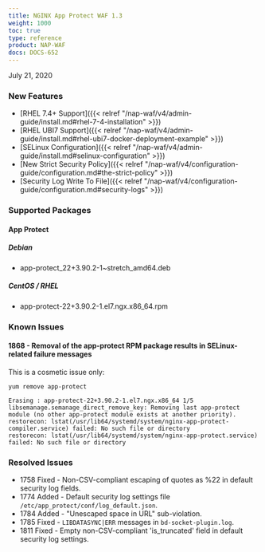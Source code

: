 ```yaml
---
title: NGINX App Protect WAF 1.3
weight: 1000
toc: true
type: reference
product: NAP-WAF
docs: DOCS-652
---
```


July 21, 2020

### New Features

- [RHEL 7.4+ Support]({{< relref "/nap-waf/v4/admin-guide/install.md#rhel-7-4-installation" >}})
- [RHEL UBI7 Support]({{< relref "/nap-waf/v4/admin-guide/install.md#rhel-ubi7-docker-deployment-example" >}})
- [SELinux Configuration]({{< relref "/nap-waf/v4/admin-guide/install.md#selinux-configuration" >}})
- [New Strict Security Policy]({{< relref "/nap-waf/v4/configuration-guide/configuration.md#the-strict-policy" >}})
- [Security Log Write To File]({{< relref "/nap-waf/v4/configuration-guide/configuration.md#security-logs" >}})


### Supported Packages

#### App Protect

##### Debian

- app-protect_22+3.90.2-1~stretch_amd64.deb

##### CentOS / RHEL

- app-protect-22+3.90.2-1.el7.ngx.x86_64.rpm


### Known Issues

#### 1868 - Removal of the app-protect RPM package results in SELinux-related failure messages

This is a cosmetic issue only:

```shell
yum remove app-protect

Erasing : app-protect-22+3.90.2-1.el7.ngx.x86_64 1/5
libsemanage.semanage_direct_remove_key: Removing last app-protect module (no other app-protect module exists at another priority).
restorecon: lstat(/usr/lib64/systemd/system/nginx-app-protect-compiler.service) failed: No such file or directory
restorecon: lstat(/usr/lib64/systemd/system/nginx-app-protect.service) failed: No such file or directory
```

### Resolved Issues

- 1758 Fixed - Non-CSV-compliant escaping of quotes as %22 in default security log fields.
- 1774 Added - Default security log settings file `/etc/app_protect/conf/log_default.json`.
- 1784 Added - "Unescaped space in URL" sub-violation.
- 1785 Fixed - `LIBDATASYNC|ERR` messages in `bd-socket-plugin.log`.
- 1811 Fixed - Empty non-CSV-compliant 'is_truncated' field in default security log settings.

